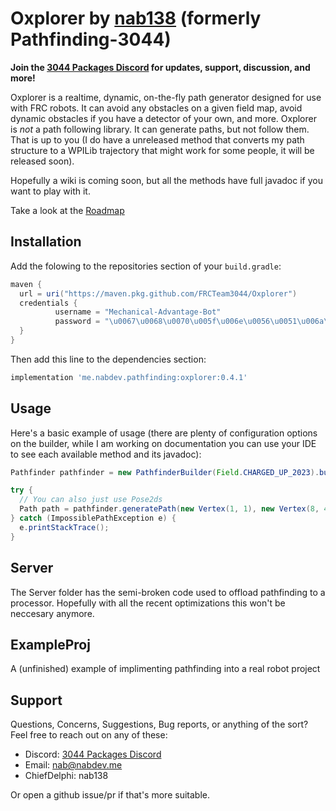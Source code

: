 # Oxplorer by [nab138](https://github.com/nab138) (formerly Pathfinding-3044)

**Join the [3044 Packages Discord](https://discord.gg/ypRWZGnW66) for updates, support, discussion, and more!**

Oxplorer is a realtime, dynamic, on-the-fly path generator designed for use with FRC robots. It can avoid any obstacles on a given field map, avoid dynamic obstacles if you have a detector of your own, and more.
Oxplorer is *not* a path following library. It can generate paths, but not follow them. That is up to you (I do have a unreleased method that converts my path structure to a WPILib trajectory that might work for some people, it will be released soon).

Hopefully a wiki is coming soon, but all the methods have full javadoc if you want to play with it.

Take a look at the [Roadmap](https://trello.com/b/DJ243CXC/oxplorer)

## Installation

Add the folowing to the repositories section of your `build.gradle`:

```gradle
maven {
  url = uri("https://maven.pkg.github.com/FRCTeam3044/Oxplorer")
  credentials {
          username = "Mechanical-Advantage-Bot"
          password = "\u0067\u0068\u0070\u005f\u006e\u0056\u0051\u006a\u0055\u004f\u004c\u0061\u0079\u0066\u006e\u0078\u006e\u0037\u0051\u0049\u0054\u0042\u0032\u004c\u004a\u006d\u0055\u0070\u0073\u0031\u006d\u0037\u004c\u005a\u0030\u0076\u0062\u0070\u0063\u0051"
  }
}
```

Then add this line to the dependencies section:
```gradle
implementation 'me.nabdev.pathfinding:oxplorer:0.4.1'
```

## Usage

Here's a basic example of usage (there are plenty of configuration options on the builder, while I am working on documentation you can use your IDE to see each available method and its javadoc):

```java
Pathfinder pathfinder = new PathfinderBuilder(Field.CHARGED_UP_2023).build();

try {
  // You can also just use Pose2ds
  Path path = pathfinder.generatePath(new Vertex(1, 1), new Vertex(8, 4));
} catch (ImpossiblePathException e) {
  e.printStackTrace();
}
```

## Server

The Server folder has the semi-broken code used to offload pathfinding to a processor. Hopefully with all the recent optimizations this won't be neccesary anymore.

## ExampleProj

A (unfinished) example of implimenting pathfinding into a real robot project

## Support

Questions, Concerns, Suggestions, Bug reports, or anything of the sort? Feel free to reach out on any of these:

- Discord: [3044 Packages Discord](https://discord.gg/ypRWZGnW66)
- Email: nab@nabdev.me
- ChiefDelphi: nab138

Or open a github issue/pr if that's more suitable.
